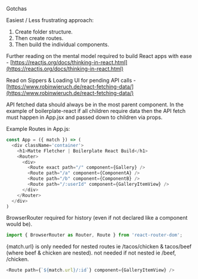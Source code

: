 Gotchas

Easiest / Less frustrating approach:

1. Create folder structure.
2. Then create routes.
3. Then build the individual components.

Further reading on the mental model required to build React apps with ease - [https://reactjs.org/docs/thinking-in-react.html](https://reactjs.org/docs/thinking-in-react.html)

Read on Sippers & Loading UI for pending API calls - [https://www.robinwieruch.de/react-fetching-data/](https://www.robinwieruch.de/react-fetching-data/)

API fetched data should always be in the most parent component. In the example of boilerplate-react if all children require data then the API fetch must happen in App.jsx and passed down to children via props.

Example Routes in App.js:

```js
const App = ({ match }) => (
  <div className='container'>
    <h1>Matte Fletcher | Boilerplate React Build</h1>
    <Router>
      <div>
        <Route exact path="/" component={Gallery} />
        <Route path="/a" component={ComponentA} />
        <Route path="/b" component={ComponentB} />
        <Route path="/:userId" component={GalleryItemView} />
      </div>
    </Router>
  </div>
)
```

BrowserRouter required for history \(even if not declared like a component would be\).

```js
import { BrowserRouter as Router, Route } from 'react-router-dom';
```

{match.url} is only needed for nested routes ie /tacos/chicken & tacos/beef \(where beef & chicken are nested\). not needed if not nested ie /beef, /chicken.

```js
<Route path={`${match.url}/:id`} component={GalleryItemView} />
```



